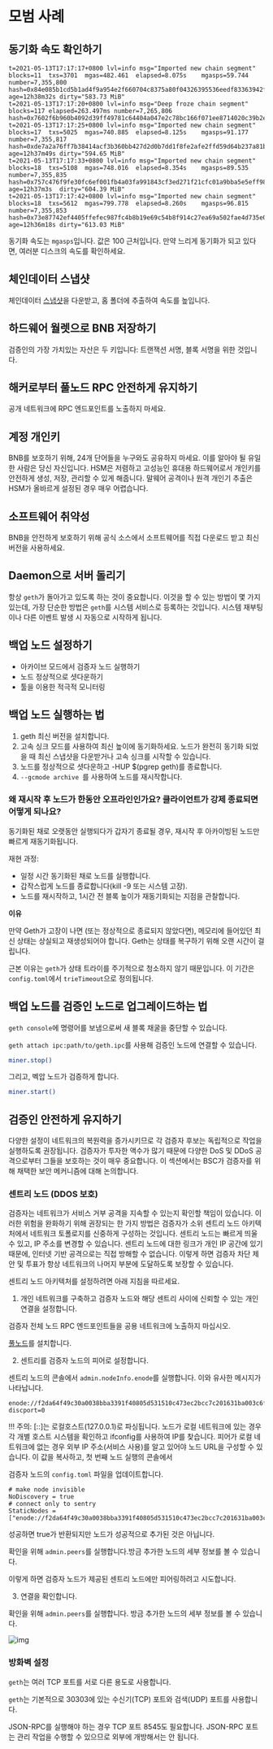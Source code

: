 # 모범 사례
## 동기화 속도 확인하기

```
t=2021-05-13T17:17:17+0800 lvl=info msg="Imported new chain segment"             blocks=11  txs=3701  mgas=482.461  elapsed=8.075s    mgasps=59.744  number=7,355,800 hash=0x84e085b1cd5b1ad4f9a954e2f660704c8375a80f04326395536eedf83363942f age=12h38m32s dirty="583.73 MiB"
t=2021-05-13T17:17:20+0800 lvl=info msg="Deep froze chain segment"               blocks=117 elapsed=263.497ms number=7,265,806 hash=0x7602f6b960b4092d39ff49781c64404a047e2c78bc166f071ee8714020c39b2e
t=2021-05-13T17:17:25+0800 lvl=info msg="Imported new chain segment"             blocks=17  txs=5025  mgas=740.885  elapsed=8.125s    mgasps=91.177  number=7,355,817 hash=0xde7a2a76ff7b38414acf3b360bb427d2d0b7dd1f8fe2afe2ffd59d64b237a81b age=12h37m49s dirty="594.65 MiB"
t=2021-05-13T17:17:33+0800 lvl=info msg="Imported new chain segment"             blocks=18  txs=5108  mgas=748.016  elapsed=8.354s    mgasps=89.535  number=7,355,835 hash=0x757c476f9fe30fc6ef001fb4a03fa991843cf3ed271f21cfc01a9bba5e5eff98 age=12h37m3s  dirty="604.39 MiB"
t=2021-05-13T17:17:42+0800 lvl=info msg="Imported new chain segment"             blocks=18  txs=5612  mgas=799.778  elapsed=8.260s    mgasps=96.815  number=7,355,853 hash=0x73e87742ef4405ffefec987fc4b8b19e69c54b8f914c27ea69a502fae4d735e0 age=12h36m18s dirty="613.03 MiB"
```

동기화 속도는 `mgasps`입니다. 값은 100 근처입니다.
만약 느리게 동기화가 되고 있다면, 여러분 디스크의 속도를 확인하세요.

## 체인데이터 스냅샷

체인데이터 [스냅샷](https://github.com/bnb-chain/bsc-snapshots)을 다운받고, 홈 폴더에 추출하여 속도를 높입니다.

## 하드웨어 월렛으로 BNB 저장하기

검증인의 가장 가치있는 자산은 두 키입니다: 트랜잭션 서명, 블록 서명을 위한 것입니다.


## 해커로부터 풀노드 RPC 안전하게 유지하기

공개 네트워크에 RPC 엔드포인트를 노출하지 마세요.


## 계정 개인키

BNB를 보호하기 위해, 24개 단어들을 누구와도 공유하지 마세요. 이를 알아야 될 유일한 사람은 당신 자신입니다. HSM은 저렴하고 고성능인 휴대용 하드웨어로서 개인키를 안전하게 생성, 저장, 관리할 수 있게 해줍니다. 말웨어 공격이나 원격 개인기 추출은 HSM가 올바르게 설정된 경우 매우 어렵습니다.

## 소프트웨어 취약성

BNB을 안전하게 보호하기 위해 공식 소스에서 소프트웨어를 직접 다운로드 받고 최신 버전을 사용하세요.


## Daemon으로 서버 돌리기
항상 `geth`가 돌아가고 있도록 하는 것이 중요합니다. 이것을 할 수 있는 방법이 몇 가지 있는데, 가장 단순한 방법은 `geth`를 시스템 서비스로 등록하는 것입니다. 시스템 재부팅이나 다른 이벤트 발생 시 자동으로 시작하게 됩니다.


## 백업 노드 설정하기
* 아카이브 모드에서 검증자 노드 실행하기
* 노드 정상적으로 셧다운하기
* 툴을 이용한 적극적 모니터링

## 백업 노드 실행하는 법
1. geth 최신 버전을 설치합니다.
2. 고속 싱크 모드를 사용하여 최신 높이에 동기화하세요. 노드가 완전히 동기화 되었을 때 최신 스냅샷을 다운받거나 고속 싱크를 시작할 수 있습니다.
3. 노드를 정상적으로 셧다운하고 -HUP $(pgrep geth)를 종료합니다.
4. `--gcmode archive `를 사용하여 노드를 재시작합니다.

### 왜 재시작 후 노드가 한동안 오프라인인가요? 클라이언트가 강제 종료되면 어떻게 되나요?

동기화된 채로 오랫동안 실행되다가 갑자기 종료될 경우, 재시작 후 아카이빙된 노드만 빠르게 재동기화됩니다.

재현 과정:

* 일정 시간 동기화된 채로 노드를 실행합니다.
* 갑작스럽게 노드를 종료합니다(kill -9 또는 시스템 고장).
* 노드를 재시작하고, 1시간 전 블록 높이가 재동기화되는 지점을 관찰합니다.


**이유**

만약 Geth가 고장이 나면 (또는 정상적으로 종료되지 않았다면), 메모리에 들어있던 최신 상태는 상실되고 재생성되어야 합니다. Geth는 상태를 복구하기 위해 오랜 시간이 걸립니다.

근본 이유는 `geth`가 상태 트라이를 주기적으로 청소하지 않기 때문입니다. 이 기간은 `config.toml`에서 `trieTimeout`으로 정의됩니다.


## 백업 노드를 검증인 노드로 업그레이드하는 법

`geth console`에 명령어를 보냄으로써 새 블록 채굴을 중단할 수 있습니다.

`geth attach ipc:path/to/geth.ipc`를 사용해 검증인 노드에 연결할 수 있습니다.

```bash
miner.stop()
```

그리고, 벡압 노드가 검증하게 합니다.
```bash
miner.start()
```
## 검증인 안전하게 유지하기

다양한 설정이 네트워크의 복원력을 증가시키므로 각 검증자 후보는 독립적으로 작업을 실행하도록 권장됩니다. 검증자가 투자한 액수가 많기 때문에 다양한 DoS 및 DDoS 공격으로부터 그들을 보호하는 것이 매우 중요합니다. 이 섹션에서는 BSC가 검증자를 위해 채택한 보안 메커니즘에 대해 논의합니다.

### 센트리 노드 (DDOS 보호)

검증자는 네트워크가 서비스 거부 공격을 지속할 수 있는지 확인할 책임이 있습니다. 이러한 위험을 완화하기 위해 권장되는 한 가지 방법은 검증자가 소위 센트리 노드 아키텍처에서 네트워크 토폴로지를 신중하게 구성하는 것입니다.
센트리 노드는 빠르게 띄울 수 있고, IP 주소를 변경할 수 있습니다. 센트리 노드에 대한 링크가 개인 IP 공간에 있기 때문에, 인터넷 기반 공격으로는 직접 방해할 수 없습니다. 이렇게 하면 검증자 차단 제안 및 투표가 항상 네트워크의 나머지 부분에 도달하도록 보장할 수 있습니다.

센트리 노드 아키텍처를 설정하려면 아래 지침을 따르세요.

1. 개인 네트워크를 구축하고 검증자 노드와 해당 센트리 사이에 신뢰할 수 있는 개인 연결을 설정합니다.

검증자 전체 노드 RPC 엔드포인트들을 공용 네트워크에 노출하지 마십시오.

[풀노드](fullnode.md)를 설치합니다.

2. 센트리를 검증자 노드의 피어로 설정합니다.

센트리 노드의 콘솔에서 `admin.nodeInfo.enode`를 실행합니다. 이와 유사한 메시지가 나타납니다.

```
enode://f2da64f49c30a0038bba3391f40805d531510c473ec2bcc7c201631ba003c6f16fa09e03308e48f87d21c0fed1e4e0bc53428047f6dcf34da344d3f5bb69373b@[::]:30306?discport=0
```

!!! 주의:
	[::]는 로컬호스트(127.0.0.1)로 파싱됩니다. 노드가 로컬 네트워크에 있는 경우 각 개별 호스트 시스템을 확인하고 ifconfig를 사용하여 IP를 찾습니다.
	피어가 로컬 네트워크에 없는 경우 외부 IP 주소(서비스 사용)를 알고 있어야 노드 URL을 구성할 수 있습니다.
	이 값을 복사하고, 첫 번째 노드 실행의 콘솔에서

검증자 노드의 `config.toml` 파일을 업데이트합니다.

```
# make node invisible
NoDiscovery = true
# connect only to sentry
StaticNodes = ["enode://f2da64f49c30a0038bba3391f40805d531510c473ec2bcc7c201631ba003c6f16fa09e03308e48f87d21c0fed1e4e0bc53428047f6dcf34da344d3f5bb69373b@[10.1.1.1]:30306"]
```
성공하면 true가 반환되지만 노드가 성공적으로 추가된 것은 아닙니다.


확인을 위해 `admin.peers`를 실행합니다.방금 추가한 노드의 세부 정보를 볼 수 있습니다.


이렇게 하면 검증자 노드가 제공된 센트리 노드에만 피어링하려고 시도합니다.


3. 연결을 확인합니다.

확인을 위해 `admin.peers`를 실행합니다. 방금 추가한 노드의 세부 정보를 볼 수 있습니다.


![img](https://lh3.googleusercontent.com/w6notWcdyEXayM592WuI5xcpysFqgkwwBSX3sBZFIc34SHrKewZYlNMBMyGBPs375ez78i4gZmbnMyMn3Ry5s6Z6qTejatPYdDXL67moRhGmAQsjNNVF0CRZz10yznx13U34fKSc)

### 방화벽 설정

`geth`는 여러 TCP 포트를 서로 다른 용도로 사용합니다.

`geth`는 기본적으로 30303에 있는 수신기(TCP) 포트와 검색(UDP) 포트를 사용합니다.

JSON-RPC를 실행해야 하는 경우 TCP 포트 8545도 필요합니다. JSON-RPC 포트는 관리 작업을 수행할 수 있으므로 외부에 개방해서는 안 됩니다.


